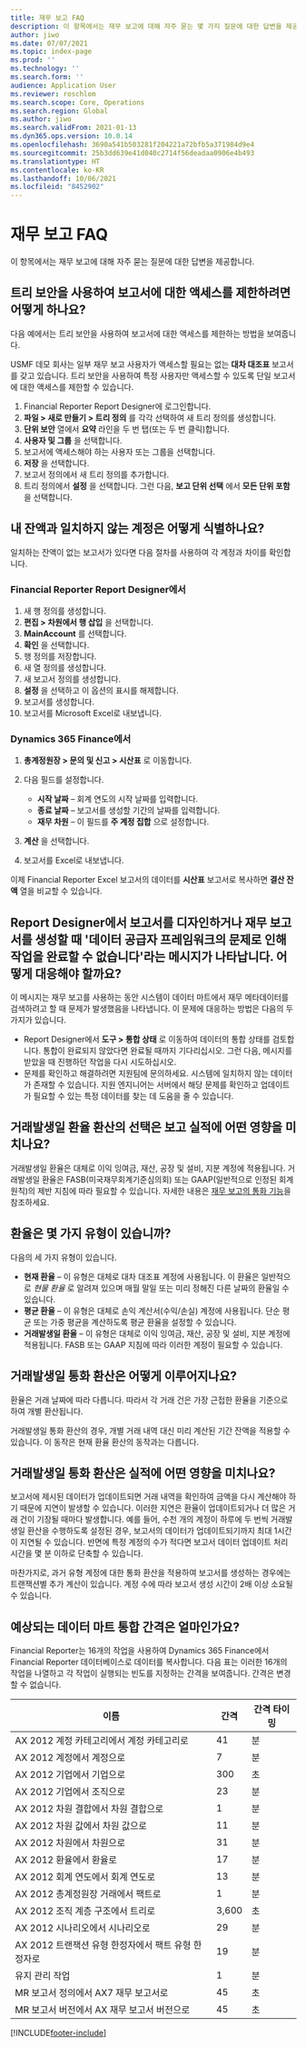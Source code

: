 ```yaml
---
title: 재무 보고 FAQ
description: 이 항목에서는 재무 보고에 대해 자주 묻는 몇 가지 질문에 대한 답변을 제공합니다.
author: jiwo
ms.date: 07/07/2021
ms.topic: index-page
ms.prod: ''
ms.technology: ''
ms.search.form: ''
audience: Application User
ms.reviewer: roschlom
ms.search.scope: Core, Operations
ms.search.region: Global
ms.author: jiwo
ms.search.validFrom: 2021-01-13
ms.dyn365.ops.version: 10.0.14
ms.openlocfilehash: 3690a541b503281f204221a72bfb5a371984d9e4
ms.sourcegitcommit: 25b3dd639e41d040c2714f56deadaa0906e4b493
ms.translationtype: HT
ms.contentlocale: ko-KR
ms.lasthandoff: 10/06/2021
ms.locfileid: "8452902"
---
```

# <a name="financial-reporting-faq"></a>재무 보고 FAQ

이 항목에서는 재무 보고에 대해 자주 묻는 질문에 대한 답변을 제공합니다.

## <a name="how-do-i-restrict-access-to-a-report-by-using-tree-security"></a>트리 보안을 사용하여 보고서에 대한 액세스를 제한하려면 어떻게 하나요?

다음 예에서는 트리 보안을 사용하여 보고서에 대한 액세스를 제한하는 방법을 보여줍니다.

USMF 데모 회사는 일부 재무 보고 사용자가 액세스할 필요는 없는 **대차 대조표** 보고서를 갖고 있습니다. 트리 보안을 사용하여 특정 사용자만 액세스할 수 있도록 단일 보고서에 대한 액세스를 제한할 수 있습니다.

1. Financial Reporter Report Designer에 로그인합니다.
2. **파일 \> 새로 만들기 \> 트리 정의** 를 각각 선택하여 새 트리 정의를 생성합니다.
3. **단위 보안** 열에서 **요약** 라인을 두 번 탭(또는 두 번 클릭)합니다.
4. **사용자 및 그룹** 을 선택합니다.
5. 보고서에 액세스해야 하는 사용자 또는 그룹을 선택합니다.
6. **저장** 을 선택합니다.
7. 보고서 정의에서 새 트리 정의를 추가합니다.
8. 트리 정의에서 **설정** 을 선택합니다. 그런 다음, **보고 단위 선택** 에서 **모든 단위 포함** 을 선택합니다.

## <a name="how-do-i-identify-which-accounts-dont-match-my-balances"></a>내 잔액과 일치하지 않는 계정은 어떻게 식별하나요?

일치하는 잔액이 없는 보고서가 있다면 다음 절차를 사용하여 각 계정과 차이를 확인합니다.

### <a name="in-financial-reporter-report-designer"></a>Financial Reporter Report Designer에서

1. 새 행 정의를 생성합니다.
2. **편집 \> 차원에서 행 삽입** 을 선택합니다.
3. **MainAccount** 를 선택합니다.
4. **확인** 을 선택합니다.
5. 행 정의를 저장합니다.
6. 새 열 정의를 생성합니다.
7. 새 보고서 정의를 생성합니다.
8. **설정** 을 선택하고 이 옵션의 표시를 해제합니다.
9. 보고서를 생성합니다. 
10. 보고서를 Microsoft Excel로 내보냅니다.

### <a name="in-dynamics-365-finance"></a>Dynamics 365 Finance에서

1. **총계정원장 \> 문의 및 신고 \> 시산표** 로 이동합니다.
2. 다음 필드를 설정합니다.

    - **시작 날짜** – 회계 연도의 시작 날짜를 입력합니다.
    - **종료 날짜** – 보고서를 생성할 기간의 날짜를 입력합니다.
    - **재무 차원** – 이 필드를 **주 계정 집합** 으로 설정합니다.

3. **계산** 을 선택합니다.
4. 보고서를 Excel로 내보냅니다.

이제 Financial Reporter Excel 보고서의 데이터를 **시산표** 보고서로 복사하면 **결산 잔액** 열을 비교할 수 있습니다.

## <a name="when-i-design-a-report-in-report-designer-or-when-i-generate-a-financial-report-i-received-the-following-message-the-operation-could-not-be-completed-due-to-a-problem-in-the-data-provider-framework-how-should-i-respond"></a>Report Designer에서 보고서를 디자인하거나 재무 보고서를 생성할 때 '데이터 공급자 프레임워크의 문제로 인해 작업을 완료할 수 없습니다'라는 메시지가 나타납니다. 어떻게 대응해야 할까요?

이 메시지는 재무 보고를 사용하는 동안 시스템이 데이터 마트에서 재무 메타데이터를 검색하려고 할 때 문제가 발생했음을 나타냅니다. 이 문제에 대응하는 방법은 다음의 두 가지가 있습니다.

- Report Designer에서 **도구 \> 통합 상태** 로 이동하여 데이터의 통합 상태를 검토합니다. 통합이 완료되지 않았다면 완료될 때까지 기다리십시오. 그런 다음, 메시지를 받았을 때 진행하던 작업을 다시 시도하십시오.
- 문제를 확인하고 해결하려면 지원팀에 문의하세요. 시스템에 일치하지 않는 데이터가 존재할 수 있습니다. 지원 엔지니어는 서버에서 해당 문제를 확인하고 업데이트가 필요할 수 있는 특정 데이터를 찾는 데 도움을 줄 수 있습니다.

## <a name="how-does-the-selection-of-historical-rate-translation-affect-report-performance"></a>거래발생일 환율 환산의 선택은 보고 실적에 어떤 영향을 미치나요?

거래발생일 환율은 대체로 이익 잉여금, 재산, 공장 및 설비, 지분 계정에 적용됩니다. 거래발생일 환율은 FASB(미국재무회계기준심의회) 또는 GAAP(일반적으로 인정된 회계 원칙)의 제반 지침에 따라 필요할 수 있습니다. 자세한 내용은 [재무 보고의 통화 기능](financial-reporting-currency-capability.md)을 참조하세요.

## <a name="how-many-types-of-currency-rate-are-there"></a>환율은 몇 가지 유형이 있습니까?

다음의 세 가지 유형이 있습니다.

- **현재 환율** – 이 유형은 대체로 대차 대조표 계정에 사용됩니다. 이 환율은 일반적으로 *현물 환율* 로 알려져 있으며 매월 말일 또는 미리 정해진 다른 날짜의 환율일 수 있습니다.
- **평균 환율** – 이 유형은 대체로 손익 계산서(수익/손실) 계정에 사용됩니다. 단순 평균 또는 가중 평균을 계산하도록 평균 환율을 설정할 수 있습니다.
- **거래발생일 환율** – 이 유형은 대체로 이익 잉여금, 재산, 공장 및 설비, 지분 계정에 적용됩니다. FASB 또는 GAAP 지침에 따라 이러한 계정이 필요할 수 있습니다.

## <a name="how-does-historical-currency-translation-work"></a>거래발생일 통화 환산은 어떻게 이루어지나요?

환율은 거래 날짜에 따라 다릅니다. 따라서 각 거래 건은 가장 근접한 환율을 기준으로 하여 개별 환산됩니다.

거래발생일 통화 환산의 경우, 개별 거래 내역 대신 미리 계산된 기간 잔액을 적용할 수 있습니다. 이 동작은 현재 환율 환산의 동작과는 다릅니다.

## <a name="how-does-historical-currency-translation-affect-performance"></a>거래발생일 통화 환산은 실적에 어떤 영향을 미치나요?

보고서에 제시된 데이터가 업데이트되면 거래 내역을 확인하여 금액을 다시 계산해야 하기 때문에 지연이 발생할 수 있습니다. 이러한 지연은 환율이 업데이트되거나 더 많은 거래 건이 기장될 때마다 발생합니다. 예를 들어, 수천 개의 계정이 하루에 두 번씩 거래발생일 환산을 수행하도록 설정된 경우, 보고서의 데이터가 업데이트되기까지 최대 1시간이 지연될 수 있습니다. 반면에 특정 계정의 수가 적다면 보고서 데이터 업데이트 처리 시간을 몇 분 이하로 단축할 수 있습니다.

마찬가지로, 과거 유형 계정에 대한 통화 환산을 적용하여 보고서를 생성하는 경우에는 트랜잭션별 추가 계산이 있습니다. 계정 수에 따라 보고서 생성 시간이 2배 이상 소요될 수 있습니다.

## <a name="what-are-the-estimated-data-mart-integration-intervals"></a>예상되는 데이터 마트 통합 간격은 얼마인가요?

Financial Reporter는 16개의 작업을 사용하여 Dynamics 365 Finance에서 Financial Reporter 데이터베이스로 데이터를 복사합니다. 다음 표는 이러한 16개의 작업을 나열하고 각 작업이 실행되는 빈도를 지정하는 간격을 보여줍니다. 간격은 변경할 수 없습니다.

| 이름                                                       | 간격 | 간격 타이밍 |
|------------------------------------------------------------|----------|-----------------|
| AX 2012 계정 카테고리에서 계정 카테고리로            | 41       | 분         |
| AX 2012 계정에서 계정으로                                | 7        | 분         |
| AX 2012 기업에서 기업으로                               | 300      | 초         |
| AX 2012 기업에서 조직으로                          | 23       | 분         |
| AX 2012 차원 결합에서 차원 결합으로    | 1        | 분         |
| AX 2012 차원 값에서 차원 값으로                | 11       | 분         |
| AX 2012 차원에서 차원으로                            | 31       | 분         |
| AX 2012 환율에서 환율로                    | 17       | 분         |
| AX 2012 회계 연도에서 회계 연도로                        | 13       | 분         |
| AX 2012 총계정원장 거래에서 팩트로                | 1        | 분         |
| AX 2012 조직 계층 구조에서 트리로                   | 3,600    | 초         |
| AX 2012 시나리오에서 시나리오로                              | 29       | 분         |
| AX 2012 트랜잭션 유형 한정자에서 팩트 유형 한정자로 | 19       | 분         |
| 유지 관리 작업                                           | 1        | 분         |
| MR 보고서 정의에서 AX7 재무 보고서로             | 45       | 초         |
| MR 보고서 버전에서 AX 재무 보고서 버전으로         | 45       | 초         |

[!INCLUDE[footer-include](../../includes/footer-banner.md)]
